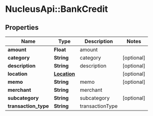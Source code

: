 # NucleusApi::BankCredit

## Properties
Name | Type | Description | Notes
------------ | ------------- | ------------- | -------------
**amount** | **Float** | amount | 
**category** | **String** | category | [optional] 
**description** | **String** | description | [optional] 
**location** | [**Location**](Location.md) |  | [optional] 
**memo** | **String** | memo | [optional] 
**merchant** | **String** | merchant | 
**subcategory** | **String** | subcategory | [optional] 
**transaction_type** | **String** | transactionType | 


